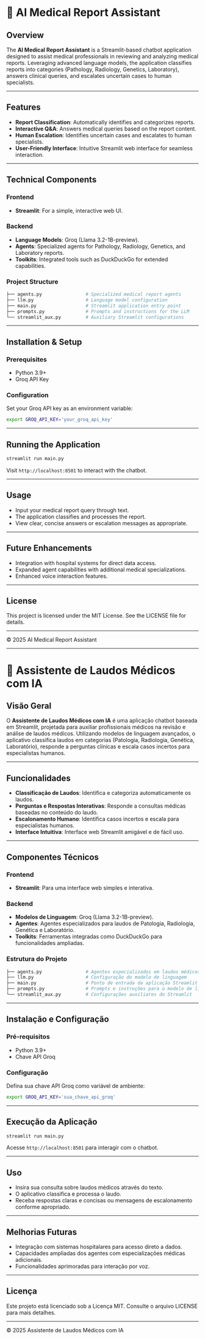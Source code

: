 # 🤖 AI Medical Report Assistant

## Overview
The **AI Medical Report Assistant** is a Streamlit-based chatbot application designed to assist medical professionals in reviewing and analyzing medical reports. Leveraging advanced language models, the application classifies reports into categories (Pathology, Radiology, Genetics, Laboratory), answers clinical queries, and escalates uncertain cases to human specialists.

---

## Features
- **Report Classification**: Automatically identifies and categorizes reports.
- **Interactive Q&A**: Answers medical queries based on the report content.
- **Human Escalation**: Identifies uncertain cases and escalates to human specialists.
- **User-Friendly Interface**: Intuitive Streamlit web interface for seamless interaction.

---

## Technical Components

### Frontend
- **Streamlit**: For a simple, interactive web UI.

### Backend
- **Language Models**: Groq (Llama 3.2-1B-preview).
- **Agents**: Specialized agents for Pathology, Radiology, Genetics, and Laboratory reports.
- **Toolkits**: Integrated tools such as DuckDuckGo for extended capabilities.

### Project Structure
```bash
├── agents.py                # Specialized medical report agents
├── llm.py                   # Language model configuration
├── main.py                  # Streamlit application entry point
├── prompts.py               # Prompts and instructions for the LLM
└── streamlit_aux.py         # Auxiliary Streamlit configurations
```

---

## Installation & Setup

### Prerequisites
- Python 3.9+
- Groq API Key

### Configuration
Set your Groq API key as an environment variable:
```bash
export GROQ_API_KEY='your_groq_api_key'
```

---

## Running the Application
```bash
streamlit run main.py
```

Visit `http://localhost:8501` to interact with the chatbot.

---

## Usage
- Input your medical report query through text.
- The application classifies and processes the report.
- View clear, concise answers or escalation messages as appropriate.

---

## Future Enhancements
- Integration with hospital systems for direct data access.
- Expanded agent capabilities with additional medical specializations.
- Enhanced voice interaction features.

---

## License
This project is licensed under the MIT License. See the LICENSE file for details.

---

© 2025 AI Medical Report Assistant

---

# 🤖 Assistente de Laudos Médicos com IA

## Visão Geral
O **Assistente de Laudos Médicos com IA** é uma aplicação chatbot baseada em Streamlit, projetada para auxiliar profissionais médicos na revisão e análise de laudos médicos. Utilizando modelos de linguagem avançados, o aplicativo classifica laudos em categorias (Patologia, Radiologia, Genética, Laboratório), responde a perguntas clínicas e escala casos incertos para especialistas humanos.

---

## Funcionalidades
- **Classificação de Laudos**: Identifica e categoriza automaticamente os laudos.
- **Perguntas e Respostas Interativas**: Responde a consultas médicas baseadas no conteúdo do laudo.
- **Escalonamento Humano**: Identifica casos incertos e escala para especialistas humanos.
- **Interface Intuitiva**: Interface web Streamlit amigável e de fácil uso.

---

## Componentes Técnicos

### Frontend
- **Streamlit**: Para uma interface web simples e interativa.

### Backend
- **Modelos de Linguagem**: Groq (Llama 3.2-1B-preview).
- **Agentes**: Agentes especializados para laudos de Patologia, Radiologia, Genética e Laboratório.
- **Toolkits**: Ferramentas integradas como DuckDuckGo para funcionalidades ampliadas.

### Estrutura do Projeto
```bash
├── agents.py                # Agentes especializados em laudos médicos
├── llm.py                   # Configuração do modelo de linguagem
├── main.py                  # Ponto de entrada da aplicação Streamlit
├── prompts.py               # Prompts e instruções para o modelo de linguagem
└── streamlit_aux.py         # Configurações auxiliares do Streamlit
```

---

## Instalação e Configuração

### Pré-requisitos
- Python 3.9+
- Chave API Groq

### Configuração
Defina sua chave API Groq como variável de ambiente:
```bash
export GROQ_API_KEY='sua_chave_api_groq'
```

---

## Execução da Aplicação
```bash
streamlit run main.py
```

Acesse `http://localhost:8501` para interagir com o chatbot.

---

## Uso
- Insira sua consulta sobre laudos médicos através do texto.
- O aplicativo classifica e processa o laudo.
- Receba respostas claras e concisas ou mensagens de escalonamento conforme apropriado.

---

## Melhorias Futuras
- Integração com sistemas hospitalares para acesso direto a dados.
- Capacidades ampliadas dos agentes com especializações médicas adicionais.
- Funcionalidades aprimoradas para interação por voz.

---

## Licença
Este projeto está licenciado sob a Licença MIT. Consulte o arquivo LICENSE para mais detalhes.

---

© 2025 Assistente de Laudos Médicos com IA

